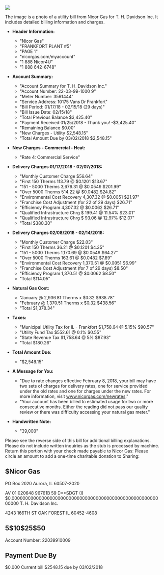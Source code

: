 ![](images/img-0.jpeg)

The image is a photo of a utility bill from Nicor Gas for T. H. Davidson Inc. It includes detailed billing information and charges.

- **Header Information:**
  - "Nicor Gas"
  - "FRANKFORT PLANT #5"
  - "PAGE 1"
  - "nicorgas.com/myaccount"
  - "1 888 Nicor4U"
  - "1 888 642-6748"

- **Account Summary:**
  - "Account Summary for T. H. Davidson Inc."
  - "Account Number: 22-03-99-1000 9"
  - "Meter Number: 3561444"
  - "Service Address: 10175 Vans Dr Frankfort"
  - "Bill Period: 01/17/18 - 02/15/18 (29 days)"
  - "Bill Issue Date: 02/15/18"
  - "Total Previous Balance $3,425.40"
  - "Payment Received 01/25/2018 - Thank you! -$3,425.40"
  - "Remaining Balance $0.00"
  - "New Charges - Utility $2,548.15"
  - "Total Amount Due by 03/02/2018 $2,548.15"

- **New Charges - Commercial - Heat:**
  - "Rate 4: Commercial Service"

- **Delivery Charges 01/17/2018 - 02/07/2018:**
  - "Monthly Customer Charge $56.64"
  - "First 150 Therms 113.79 @ $0.1201 $13.67"
  - "151 - 5000 Therms 3,679.31 @ $0.0549 $201.99"
  - "Over 5000 Therms 514.22 @ $0.0482 $24.82"
  - "Environmental Cost Recovery 4,307.32 @ $0.0051 $21.97"
  - "Franchise Cost Adjustment (for 22 of 29 days) $26.71"
  - "Efficiency Program 4,307.32 @ $0.0062 $26.71"
  - "Qualified Infrastructure Chrg $ 199.41 @ 11.54% $23.01"
  - "Qualified Infrastructure Chrg $ 93.06 @ 12.97% $12.07"
  - "Total $380.30"

- **Delivery Charges 02/08/2018 - 02/14/2018:**
  - "Monthly Customer Charge $22.03"
  - "First 150 Therms 36.21 @ $0.1201 $4.35"
  - "151 - 5000 Therms 1,170.69 @ $0.0549 $64.27"
  - "Over 5000 Therms 163.61 @ $0.0482 $7.89"
  - "Environmental Cost Recovery 1,370.51 @ $0.0051 $6.99"
  - "Franchise Cost Adjustment (for 7 of 29 days) $8.50"
  - "Efficiency Program 1,370.51 @ $0.0062 $8.50"
  - "Total $114.05"

- **Natural Gas Cost:**
  - "January @ 2,936.81 Therms x $0.32 $938.78"
  - "February @ 1,370.51 Therms x $0.32 $438.56"
  - "Total $1,378.34"

- **Taxes:**
  - "Municipal Utility Tax for IL - Frankfort $1,758.64 @ 5.15% $90.57"
  - "Utility Fund Tax $552.61 @ 0.1% $0.55"
  - "State Revenue Tax $1,758.64 @ 5% $87.93"
  - "Total $180.26"

- **Total Amount Due:**
  - "$2,548.15"

- **A Message for You:**
  - "Due to rate changes effective February 8, 2018, your bill may have two sets of charges for delivery rates, one for service provided under the old rates and one for charges under the new rates. For more information, visit www.nicorgas.com/newrates."
  - "Your account has been billed to estimated usage for two or more consecutive months. Either the reading did not pass our quality review or there was difficulty accessing your natural gas meter."

- **Handwritten Note:**
  - "39,000"

Please see the reverse side of this bill for additional billing explanations.
Please do not include written inquiries as the stub is processed by machine. Return this portion with your check made payable to Nicor Gas:
Please circle an amount to add a one-time charitable donation to Sharing:

## $Nicor Gas

PO Box 2020
Aurora, IL 60507-2020

AV 01 020648 96761B 59 D**SDGT
(I) $0.00000000000000000000000000000000000000000000000000000000000
T. H. Davidson Inc.

4243 166TH ST
OAK FOREST IL 60452-4608

## $5 \$ 10 \$ 25 \$ 50$

Account Number:
22039910009

## Payment Due By

$0.000
Current bill $\$ 2548.15$ due by 03/02/2018
